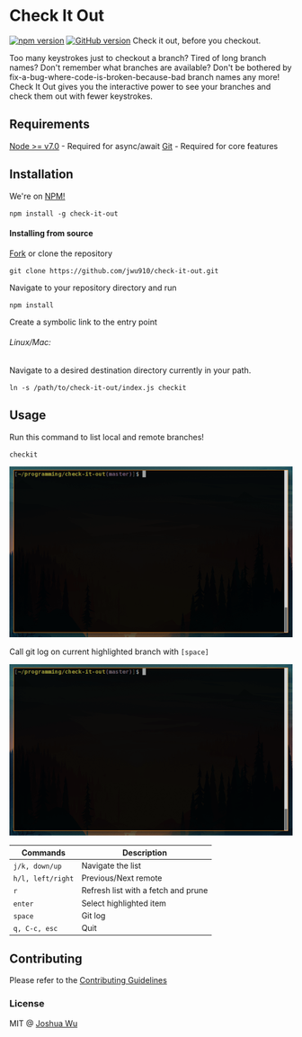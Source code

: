# Check It Out
[![npm version](https://badge.fury.io/js/check-it-out.svg)](https://badge.fury.io/js/check-it-out) [![GitHub version](https://badge.fury.io/gh/jwu910%2Fcheck-it-out.svg)](https://badge.fury.io/gh/jwu910%2Fcheck-it-out)
Check it out, before you checkout.

Too many keystrokes just to checkout a branch? Tired of long branch names? Don't remember what branches are available? Don't be bothered by fix-a-bug-where-code-is-broken-because-bad branch names any more! Check It Out gives you the interactive power to see your branches and check them out with fewer keystrokes.

## Requirements
[Node >= v7.0](https://nodejs.org/en/blog/release/v7.0.0/) - Required for async/await
[Git](https://git-scm.com/book/en/v2/Getting-Started-Installing-Git) - Required for core features

## Installation
We're on [NPM!](https://www.npmjs.org/package/check-it-out)
```
npm install -g check-it-out
```

#### Installing from source
[Fork](https://github.com/jwu910/check-it-out#fork-destination-box) or clone the repository
```
git clone https://github.com/jwu910/check-it-out.git
```

Navigate to your repository directory and run
```
npm install
```

Create a symbolic link to the entry point

###### Linux/Mac:
Navigate to a desired destination directory currently in your path.
```
ln -s /path/to/check-it-out/index.js checkit
```

## Usage
Run this command to list local and remote branches!
```
checkit
```

![Check It Out Usage](./assets/images/checkit-usage.gif)

Call git log on current highlighted branch with `[space]`

![Quick Git Log!](./assets/images/checkit-log.gif)


| Commands | Description |
| -------- | ------------ |
|`j/k, down/up`| Navigate the list |
|`h/l, left/right`| Previous/Next remote |
|`r`| Refresh list with a fetch and prune |
|`enter`| Select highlighted item |
|`space`| Git log |
|`q, C-c, esc`| Quit |

## Contributing
Please refer to the [Contributing Guidelines](./CONTRIBUTING.md)

### License
MIT @ [Joshua Wu](https://www.npmjs.com/~jwu910)